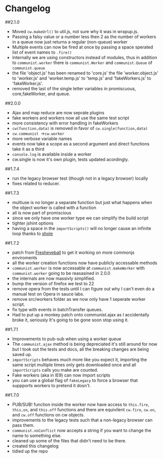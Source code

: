 Changelog
===

##2.1.0

- Moved `cw.makeUrl()` to util.js, not sure why it was in wrapup.js.
- Passing a falsy value or a number less then 2 as the number of workers in a queue
now just returns a regular (non-queue) worker
- Multiple events can now be fired at once by passing a space sperated list of event
names to `.fire()`
- Internally we are using constructors instead of modules, thus in addition to `communist.worker` there is `communist.Worker` and `communist.Queue` of `communist.queue`
- the file 'object.js' has been renamed to 'core.js' the file 'worker.object.js' to 'worker.js' and 'worker.temp.js' to 'temp.js' and 'fakeWorkers.js' to 'fakeWorker.js'.
- removed the last of the single letter variables in promiscuous, core,fakeWorker, and queue.

##2.0.0

- Ajax and map reduce are now seprate plugins
- fake workers and workers now all use the same test script
- more consistency with error handling in fakeWorkers
- `cw(function,data)` is removed in favor of `cw.single(function,data)`
- `cw.communist `->`cw.worker`
- more verbose variable names
- events now take a scope as a second argument and direct functions take it as a third
- `console.log` is available inside a worker
- cw.single is now it's own plugin, tests updated acordingly.


##1.7.4

- run the legacy browser test (though not in a legacy browser) locally
- fixes related to reducer.

##1.7.3

- multiuse is no longer a separate function but just what happens when the object worker is called with a function
- all is now part of promiscious
- since we only have one worker type we can simplify the build script
- tighter jshint options
- having a space in the `importScripts()` will no longer cause an infinite loop thanks to [shole](https://github.com/shole)

##1.7.2

- patch from [Fresheyeball](https://github.com/Fresheyeball) to get it working 
on more commonjs enviroments
- all the worker creation functions now have publicly accessable methods
- `communist.worker` is now accessable at `communist.makeWorker` with `communist.worker` going to be reasasined in 2.0.0
- the internals are now massivly simplified.
- bump the version of firefox we test to 22
- remove opera from the tests until I can figure out why I can't even do a manual test on Opera in sauce labs.
- remove src/workers folder as we now only have 1 seperate worker script.
- fix type with events in batchTransfer queues.
- Had to put up a monkey patch onto communist.ajax as I accidentally broke it, seriously It's going to be gone soon stop using it.

##1.7.1

- Improvements to pub-sub when using a worker queue
- The `communist.ajax` method is being depreciated it's still around for now but 
I took out the tests and docs, all the breaking changes are being saved up.
- `importScripts` behaves much more like you expect it, importing the same script
multiple times only gets downloaded once and all `importScripts` calls you make
are counted.
- Fake workers (aka in IE9) can now import scripts
- you can use a global flag of `fakeLegacy` to force a browser that suppports workers to pretend it dosn't.

##1.7.0

- PUB/SUB! function inside the worker now have access to `this.fire`, `this,on`, and `this.off` functions and there are equivilent `cw.fire`, `cw.on`, and `cw.off` functions on cw objects.
- improvements to the legacy tests such that a non-legacy browser can pass them.
- `communist.noConflict` now accepts a string if you want to change the name to something else.
- cleaned up some of the files that didn't need to be there.
- created this changelog
- tidied up the repo
